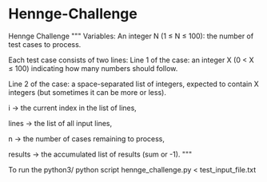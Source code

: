 # Hennge-Challenge

Hennge Challenge
"""
Variables:
An integer N (1 ≤ N ≤ 100): the number of test cases to process.

Each test case consists of two lines:
Line 1 of the case: an integer X (0 < X ​​≤ 100) indicating how many numbers should follow.

Line 2 of the case: a space-separated list of integers, expected to contain X integers (but sometimes it can be more or less).

i → the current index in the list of lines,

lines → the list of all input lines,

n → the number of cases remaining to process,

results → the accumulated list of results (sum or -1).
"""

To run the python3/ python script hennge_challenge.py < test_input_file.txt
